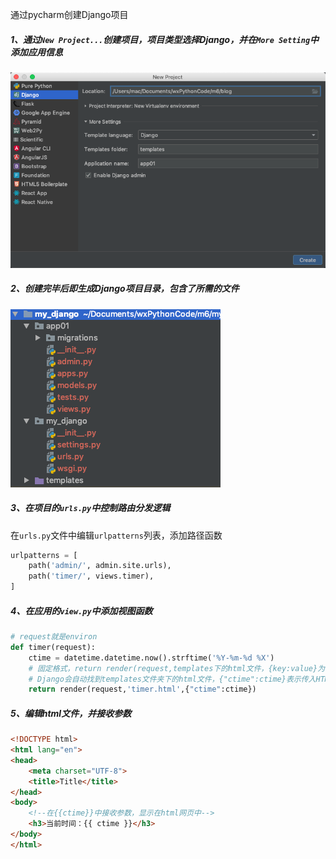 通过pycharm创建Django项目

##### 1、通过`New Project...`创建项目，项目类型选择Django，并在`More Setting`中添加应用信息

![django_pro](./images/django_pro.png)



##### 2、创建完毕后即生成Django项目目录，包含了所需的文件

![image-20181024215225533](./images/django目录.png)



##### 3、在项目的`urls.py`中控制路由分发逻辑

在`urls.py`文件中编辑`urlpatterns`列表，添加路径函数

```python
urlpatterns = [
    path('admin/', admin.site.urls),
    path('timer/', views.timer),
]
```



##### 4、在应用的`view.py`中添加视图函数

```python
# request就是environ
def timer(request):
    ctime = datetime.datetime.now().strftime('%Y-%m-%d %X')
    # 固定格式，return render(request,templates下的html文件，{key:value}为传入html文件中的参数)
    # Django会自动找到templates文件夹下的html文件，{"ctime":ctime}表示传入HTML文件中的参数
    return render(request,'timer.html',{"ctime":ctime})
```



##### 5、编辑html文件，并接收参数

```html
<!DOCTYPE html>
<html lang="en">
<head>
    <meta charset="UTF-8">
    <title>Title</title>
</head>
<body>
    <!--在{{ctime}}中接收参数，显示在html网页中-->
    <h3>当前时间：{{ ctime }}</h3>
</body>
</html>
```